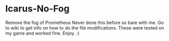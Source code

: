 # Icarus-No-Fog
Remove the fog of Prometheus
Never done this before so bare with me. Go to wiki to get info on how to do the file modifications.
These were tested on my game and worked fine. Enjoy. :)
